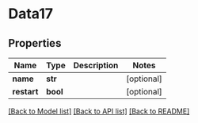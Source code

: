 # Data17

## Properties
Name | Type | Description | Notes
------------ | ------------- | ------------- | -------------
**name** | **str** |  | [optional] 
**restart** | **bool** |  | [optional] 

[[Back to Model list]](../README.md#documentation-for-models) [[Back to API list]](../README.md#documentation-for-api-endpoints) [[Back to README]](../README.md)


